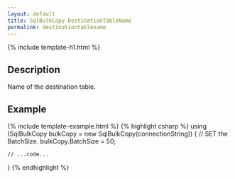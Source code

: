 ```yaml
---
layout: default
title: SqlBulkCopy DestinationTableName
permalink: destinationtablename
---
```


{% include template-h1.html %}

## Description

Name of the destination table.

## Example
{% include template-example.html %} 
{% highlight csharp %}
using (SqlBulkCopy bulkCopy = new SqlBulkCopy(connectionString))
{
	// SET the BatchSize.
	bulkCopy.BatchSize = 50;
	
	// ...code...
}
{% endhighlight %}
